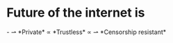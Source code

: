 <h1>Future of the internet is </h1>-
⇀ *Private*
           ∝ *Trustless* ∝
                           ⇀ *Censorship resistant*

